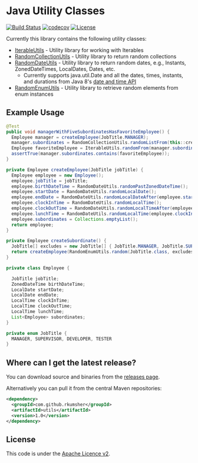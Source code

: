 # Java Utility Classes

[![Build Status](https://travis-ci.org/google/guava.svg?branch=master)](https://travis-ci.org/google/guava) [![codecov](https://codecov.io/gh/RKumsher/utils/branch/master/graph/badge.svg)](https://codecov.io/gh/RKumsher/utils) [![License](https://img.shields.io/badge/License-Apache%202.0-blue.svg)](https://opensource.org/licenses/Apache-2.0)

Currently this library contains the following utility classes:
- [IterableUtils](https://github.com/RKumsher/utils/blob/master/src/main/java/com/github/rkumsher/collection/IterableUtils.java) - Utility library for working with Iterables
- [RandomCollectionUtils](https://github.com/RKumsher/utils/blob/master/src/main/java/com/github/rkumsher/collection/RandomCollectionUtils.java) - Utility library to return random collections
- [RandomDateUtils](https://github.com/RKumsher/utils/blob/master/src/main/java/com/github/rkumsher/date/RandomDateUtils.java) - Utility library to return random dates, e.g., Instants, ZonedDateTimes, LocalDates, Dates, etc.
  - Currently supports java.util.Date and all the dates, times, instants, and durations from Java 8's [date and time API](https://docs.oracle.com/javase/8/docs/api/java/time/package-summary.html)
- [RandomEnumUtils](https://github.com/RKumsher/utils/blob/master/src/main/java/com/github/rkumsher/enums/RandomEnumUtils.java) - Utility library to retrieve random elements from enum instances

## Example Usage
```java
@Test
public void managerWithFiveSubordinatesHasFavoriteEmployee() {
  Employee manager = createEmployee(JobTitle.MANAGER);
  manager.subordinates = RandomCollectionUtils.randomListFrom(this::createSubordinate, 5);
  Employee favoriteEmployee = IterableUtils.randomFrom(manager.subordinates);
  assertTrue(manager.subordinates.contains(favoriteEmployee));
}

private Employee createEmployee(JobTitle jobTitle) {
  Employee employee = new Employee();
  employee.jobTitle = jobTitle;
  employee.birthDateTime = RandomDateUtils.randomPastZonedDateTime();
  employee.startDate = RandomDateUtils.randomLocalDate();
  employee.endDate = RandomDateUtils.randomLocalDateAfter(employee.startDate);
  employee.clockInTime = RandomDateUtils.randomLocalTime();
  employee.clockOutTime = RandomDateUtils.randomLocalTimeAfter(employee.clockInTime);
  employee.lunchTime = RandomDateUtils.randomLocalTime(employee.clockInTime, employee.clockOutTime);
  employee.subordinates = Collections.emptyList();
  return employee;
}

private Employee createSubordinate() {
  JobTitle[] excludes = new JobTitle[] { JobTitle.MANAGER, JobTitle.SUPERVISOR };
  return createEmployee(RandomEnumUtils.random(JobTitle.class, excludes));
}

private class Employee {

  JobTitle jobTitle;
  ZonedDateTime birthDateTime;
  LocalDate startDate;
  LocalDate endDate;
  LocalTime clockInTime;
  LocalTime clockOutTime;
  LocalTime lunchTime;
  List<Employee> subordinates;
}

private enum JobTitle {
  MANAGER, SUPERVISOR, DEVELOPER, TESTER
}
```

## Where can I get the latest release?
You can download source and binaries from the [releases page](https://github.com/RKumsher/utils/releases).

Alternatively you can pull it from the central Maven repositories:

```xml
<dependency>
  <groupId>com.github.rkumsher</groupId>
  <artifactId>utils</artifactId>
  <version>1.0</version>
</dependency>
```

## License
This code is under the [Apache Licence v2](https://www.apache.org/licenses/LICENSE-2.0).
